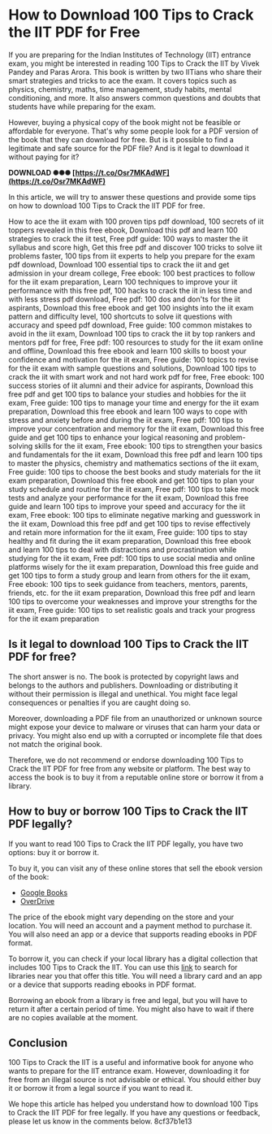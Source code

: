 
 
# How to Download 100 Tips to Crack the IIT PDF for Free
 
If you are preparing for the Indian Institutes of Technology (IIT) entrance exam, you might be interested in reading 100 Tips to Crack the IIT by Vivek Pandey and Paras Arora. This book is written by two IITians who share their smart strategies and tricks to ace the exam. It covers topics such as physics, chemistry, maths, time management, study habits, mental conditioning, and more. It also answers common questions and doubts that students have while preparing for the exam.
 
However, buying a physical copy of the book might not be feasible or affordable for everyone. That's why some people look for a PDF version of the book that they can download for free. But is it possible to find a legitimate and safe source for the PDF file? And is it legal to download it without paying for it?
 
**DOWNLOAD ✺✺✺ [https://t.co/Osr7MKAdWF](https://t.co/Osr7MKAdWF)**


 
In this article, we will try to answer these questions and provide some tips on how to download 100 Tips to Crack the IIT PDF for free.
 
How to ace the iit exam with 100 proven tips pdf download,  100 secrets of iit toppers revealed in this free ebook,  Download this pdf and learn 100 strategies to crack the iit test,  Free pdf guide: 100 ways to master the iit syllabus and score high,  Get this free pdf and discover 100 tricks to solve iit problems faster,  100 tips from iit experts to help you prepare for the exam pdf download,  Download 100 essential tips to crack the iit and get admission in your dream college,  Free ebook: 100 best practices to follow for the iit exam preparation,  Learn 100 techniques to improve your iit performance with this free pdf,  100 hacks to crack the iit in less time and with less stress pdf download,  Free pdf: 100 dos and don'ts for the iit aspirants,  Download this free ebook and get 100 insights into the iit exam pattern and difficulty level,  100 shortcuts to solve iit questions with accuracy and speed pdf download,  Free guide: 100 common mistakes to avoid in the iit exam,  Download 100 tips to crack the iit by top rankers and mentors pdf for free,  Free pdf: 100 resources to study for the iit exam online and offline,  Download this free ebook and learn 100 skills to boost your confidence and motivation for the iit exam,  Free guide: 100 topics to revise for the iit exam with sample questions and solutions,  Download 100 tips to crack the iit with smart work and not hard work pdf for free,  Free ebook: 100 success stories of iit alumni and their advice for aspirants,  Download this free pdf and get 100 tips to balance your studies and hobbies for the iit exam,  Free guide: 100 tips to manage your time and energy for the iit exam preparation,  Download this free ebook and learn 100 ways to cope with stress and anxiety before and during the iit exam,  Free pdf: 100 tips to improve your concentration and memory for the iit exam,  Download this free guide and get 100 tips to enhance your logical reasoning and problem-solving skills for the iit exam,  Free ebook: 100 tips to strengthen your basics and fundamentals for the iit exam,  Download this free pdf and learn 100 tips to master the physics, chemistry and mathematics sections of the iit exam,  Free guide: 100 tips to choose the best books and study materials for the iit exam preparation,  Download this free ebook and get 100 tips to plan your study schedule and routine for the iit exam,  Free pdf: 100 tips to take mock tests and analyze your performance for the iit exam,  Download this free guide and learn 100 tips to improve your speed and accuracy for the iit exam,  Free ebook: 100 tips to eliminate negative marking and guesswork in the iit exam,  Download this free pdf and get 100 tips to revise effectively and retain more information for the iit exam,  Free guide: 100 tips to stay healthy and fit during the iit exam preparation,  Download this free ebook and learn 100 tips to deal with distractions and procrastination while studying for the iit exam,  Free pdf: 100 tips to use social media and online platforms wisely for the iit exam preparation,  Download this free guide and get 100 tips to form a study group and learn from others for the iit exam,  Free ebook: 100 tips to seek guidance from teachers, mentors, parents, friends, etc. for the iit exam preparation,  Download this free pdf and learn 100 tips to overcome your weaknesses and improve your strengths for the iit exam,  Free guide: 100 tips to set realistic goals and track your progress for the iit exam preparation
 
## Is it legal to download 100 Tips to Crack the IIT PDF for free?
 
The short answer is no. The book is protected by copyright laws and belongs to the authors and publishers. Downloading or distributing it without their permission is illegal and unethical. You might face legal consequences or penalties if you are caught doing so.
 
Moreover, downloading a PDF file from an unauthorized or unknown source might expose your device to malware or viruses that can harm your data or privacy. You might also end up with a corrupted or incomplete file that does not match the original book.
 
Therefore, we do not recommend or endorse downloading 100 Tips to Crack the IIT PDF for free from any website or platform. The best way to access the book is to buy it from a reputable online store or borrow it from a library.
 
## How to buy or borrow 100 Tips to Crack the IIT PDF legally?
 
If you want to read 100 Tips to Crack the IIT PDF legally, you have two options: buy it or borrow it.
 
To buy it, you can visit any of these online stores that sell the ebook version of the book:
 
- [Google Books](https://books.google.com/books/about/100_Tips_To_Crack_the_IIT.html?id=kzEnAgAAQBAJ)
- [OverDrive](https://www.overdrive.com/media/6324446/100-tips-to-crack-the-iit)

The price of the ebook might vary depending on the store and your location. You will need an account and a payment method to purchase it. You will also need an app or a device that supports reading ebooks in PDF format.
 
To borrow it, you can check if your local library has a digital collection that includes 100 Tips to Crack the IIT. You can use this [link](https://www.overdrive.com/media/6324446/100-tips-to-crack-the-iit) to search for libraries near you that offer this title. You will need a library card and an app or a device that supports reading ebooks in PDF format.
 
Borrowing an ebook from a library is free and legal, but you will have to return it after a certain period of time. You might also have to wait if there are no copies available at the moment.
 
## Conclusion
 
100 Tips to Crack the IIT is a useful and informative book for anyone who wants to prepare for the IIT entrance exam. However, downloading it for free from an illegal source is not advisable or ethical. You should either buy it or borrow it from a legal source if you want to read it.
 
We hope this article has helped you understand how to download 100 Tips to Crack the IIT PDF for free legally. If you have any questions or feedback, please let us know in the comments below.
 8cf37b1e13
 
